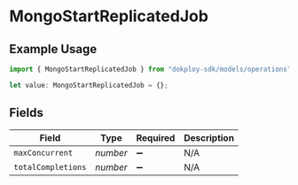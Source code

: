 # MongoStartReplicatedJob

## Example Usage

```typescript
import { MongoStartReplicatedJob } from "dokploy-sdk/models/operations";

let value: MongoStartReplicatedJob = {};
```

## Fields

| Field              | Type               | Required           | Description        |
| ------------------ | ------------------ | ------------------ | ------------------ |
| `maxConcurrent`    | *number*           | :heavy_minus_sign: | N/A                |
| `totalCompletions` | *number*           | :heavy_minus_sign: | N/A                |